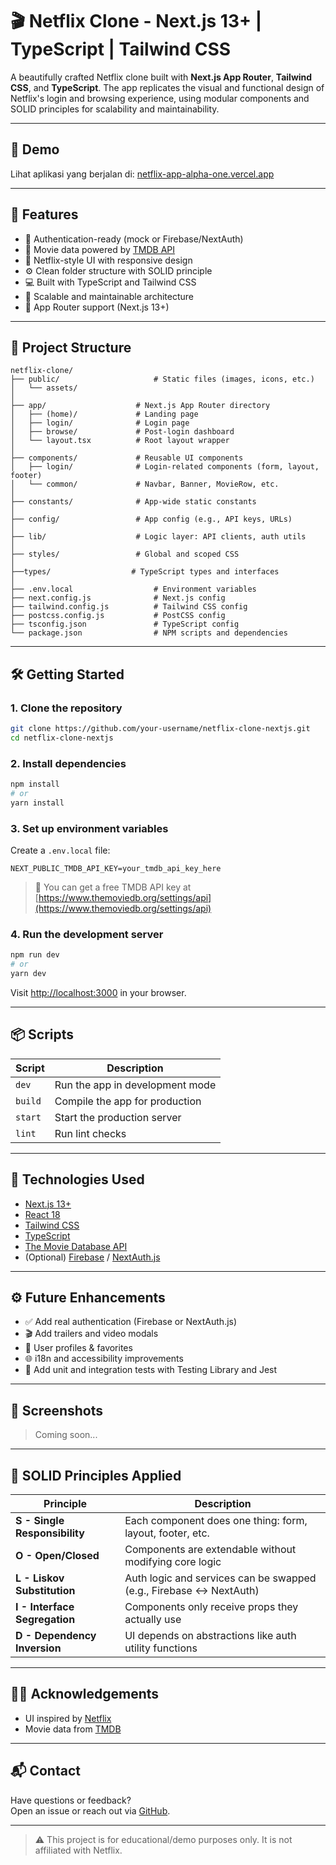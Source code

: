 # 🎬 Netflix Clone - Next.js 13+ | TypeScript | Tailwind CSS

A beautifully crafted Netflix clone built with **Next.js App Router**, **Tailwind CSS**, and **TypeScript**. The app replicates the visual and functional design of Netflix's login and browsing experience, using modular components and SOLID principles for scalability and maintainability.

---

## 🚀 Demo

Lihat aplikasi yang berjalan di: [netflix-app-alpha-one.vercel.app](https://netflix-app-alpha-one.vercel.app/)

---

## 🚀 Features

- 🔐 Authentication-ready (mock or Firebase/NextAuth)
- 🎥 Movie data powered by [TMDB API](https://www.themoviedb.org/)
- 💅 Netflix-style UI with responsive design
- ⚙️ Clean folder structure with SOLID principle
- 💻 Built with TypeScript and Tailwind CSS
- 🧱 Scalable and maintainable architecture
- 🔄 App Router support (Next.js 13+)

---

## 📂 Project Structure

```
netflix-clone/
├── public/                     # Static files (images, icons, etc.)
│   └── assets/
│
├── app/                    # Next.js App Router directory
│   ├── (home)/             # Landing page
│   ├── login/              # Login page
│   ├── browse/             # Post-login dashboard
│   └── layout.tsx          # Root layout wrapper
│
├── components/             # Reusable UI components
│   ├── login/              # Login-related components (form, layout, footer)
│   └── common/             # Navbar, Banner, MovieRow, etc.
│
├── constants/              # App-wide static constants
│
├── config/                 # App config (e.g., API keys, URLs)
│
├── lib/                    # Logic layer: API clients, auth utils
│
├── styles/                 # Global and scoped CSS
│
├──types/                  # TypeScript types and interfaces
│
├── .env.local                  # Environment variables
├── next.config.js              # Next.js config
├── tailwind.config.js          # Tailwind CSS config
├── postcss.config.js           # PostCSS config
├── tsconfig.json               # TypeScript config
└── package.json                # NPM scripts and dependencies
```

---

## 🛠️ Getting Started

### 1. Clone the repository

```bash
git clone https://github.com/your-username/netflix-clone-nextjs.git
cd netflix-clone-nextjs
```

### 2. Install dependencies

```bash
npm install
# or
yarn install
```

### 3. Set up environment variables

Create a `.env.local` file:

```env
NEXT_PUBLIC_TMDB_API_KEY=your_tmdb_api_key_here
```

> 🔑 You can get a free TMDB API key at [https://www.themoviedb.org/settings/api](https://www.themoviedb.org/settings/api)

### 4. Run the development server

```bash
npm run dev
# or
yarn dev
```

Visit [http://localhost:3000](http://localhost:3000) in your browser.

---

## 📦 Scripts

| Script         | Description                       |
|----------------|-----------------------------------|
| `dev`          | Run the app in development mode   |
| `build`        | Compile the app for production    |
| `start`        | Start the production server       |
| `lint`         | Run lint checks                   |

---

## 📌 Technologies Used

- [Next.js 13+](https://nextjs.org/)
- [React 18](https://reactjs.org/)
- [Tailwind CSS](https://tailwindcss.com/)
- [TypeScript](https://www.typescriptlang.org/)
- [The Movie Database API](https://www.themoviedb.org/)
- (Optional) [Firebase](https://firebase.google.com/) / [NextAuth.js](https://next-auth.js.org/)

---

## ⚙️ Future Enhancements

- ✅ Add real authentication (Firebase or NextAuth.js)
- 🎬 Add trailers and video modals
- 💾 User profiles & favorites
- 🌐 i18n and accessibility improvements
- 🧪 Add unit and integration tests with Testing Library and Jest

---

## 📸 Screenshots

> Coming soon...

---

## 🧠 SOLID Principles Applied

| Principle | Description |
|----------|-------------|
| **S - Single Responsibility** | Each component does one thing: form, layout, footer, etc. |
| **O - Open/Closed** | Components are extendable without modifying core logic |
| **L - Liskov Substitution** | Auth logic and services can be swapped (e.g., Firebase ↔️ NextAuth) |
| **I - Interface Segregation** | Components only receive props they actually use |
| **D - Dependency Inversion** | UI depends on abstractions like auth utility functions |

---

## 🙋‍♂️ Acknowledgements

- UI inspired by [Netflix](https://www.netflix.com/)
- Movie data from [TMDB](https://www.themoviedb.org/)

---

## 📬 Contact

Have questions or feedback?  
Open an issue or reach out via [GitHub](https://github.com/fhlevi).

---

> ⚠️ This project is for educational/demo purposes only. It is not affiliated with Netflix.
